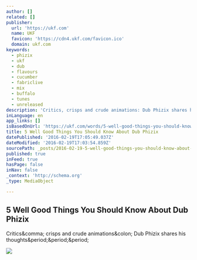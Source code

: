 ```yaml
---
author: []
related: []
publisher:
  url: 'https://ukf.com'
  name: UKF
  favicon: 'https://cdn4.ukf.com/favicon.ico'
  domain: ukf.com
keywords:
  - phizix
  - ukf
  - dub
  - flavours
  - cucumber
  - fabriclive
  - mix
  - buffalo
  - tunes
  - unreleased
description: 'Critics, crisps and crude animations: Dub Phizix shares his thoughts...'
inLanguage: en
app_links: []
isBasedOnUrl: 'https://ukf.com/words/5-well-good-things-you-should-know-about-dub-phizix/14396'
title: 5 Well Good Things You Should Know About Dub Phizix
datePublished: '2016-02-19T17:05:49.037Z'
dateModified: '2016-02-19T17:03:54.859Z'
sourcePath: _posts/2016-02-19-5-well-good-things-you-should-know-about-dub-phizix.md
published: true
inFeed: true
hasPage: false
inNav: false
_context: 'http://schema.org'
_type: MediaObject

---
```

<article style=""><h1>5 Well Good Things You Should Know About Dub Phizix</h1><p>Critics&amp;comma; crisps and crude animations&amp;colon; Dub Phizix shares his thoughts&amp;period;&amp;period;&amp;period;</p><img src="https://cdn4.ukf.com/wp-content/uploads/2015/11/Dub-Phizix-Lo-Res-Press-Photo-Credit-Jimmy-Mould-17.jpg" /></article>